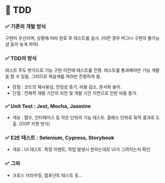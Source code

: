 # 📌 TDD
### ✅ 기존의 개발 방식
구현이 우선이며, 상황에 따라 완료 후 테스트를 실시. (이런 경우 버그나 구현의 불가능성 등이 늦게 파악)

### ✅ TDD의 방식
테스트 주도 방식으로 기능 구현 이전에 테스트를 진행. 테스트를 통과해야만 기능 개발을 할 수 있음. 그러므로 재설계를 여러번 진행하게 됨.
- 장점 : 코드의 재사용성, 안정성 증가, 비용 감소, 문서화 용이.
- 단점 : 전체적 개발 기간의 지연 및 개발 기간 지연으로 인한 비용 증가.

### ✅ Unit Test : Jest, Mocha, Jasmine
- 개요 : 함수, 인터페이스 등 작은 단위의 기능 테스트. 클래스 단위로 묶어 결과로 도출. (OOP 지향 방식)

### ✅ E2E 테스트 : Selenium, Cypress, Storybook
- 개요 : UI 테스트. 특정 이벤트, 작업 발생시 원하는대로 UI가 그려지는지 확인.

### ✅ 그외
- 크로스 브라우징, 컴포넌트 테스트 등...

